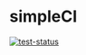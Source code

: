 # simpleCI

[![test-status](https://github.com/tr1umphh/simpleCI/actions/workflows/cmake-single-platform.yml/badge.svg)](https://github.com/tr1umphh/simpleCI/actions/workflows/cmake-single-platform.yml)
